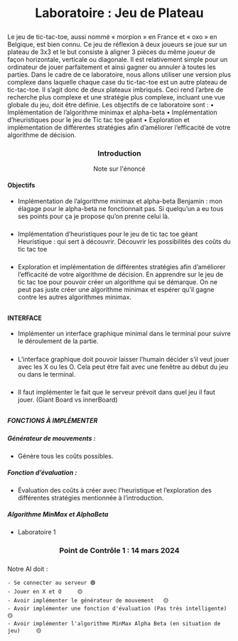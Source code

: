 # <p align="center">Laboratoire : Jeu de Plateau </p>

Le jeu de tic-tac-toe, aussi nommé « morpion » en France et « oxo » en Belgique, est bien connu. Ce jeu de réflexion 
à deux joueurs se joue sur un plateau de 3x3 et le but consiste à aligner 3 pièces du même joueur de façon 
horizontale, verticale ou diagonale. Il est relativement simple pour un ordinateur de jouer parfaitement et ainsi 
gagner ou annuler à toutes les parties. Dans le cadre de ce laboratoire, nous allons utiliser une version plus complexe 
dans laquelle chaque case du tic-tac-toe est un autre plateau de tic-tac-toe. Il s’agit donc de deux plateaux imbriqués. 
Ceci rend l’arbre de recherche plus complexe et une stratégie plus complexe, incluant une vue globale du jeu, doit 
être définie.
Les objectifs de ce laboratoire sont :
• Implémentation de l’algorithme minimax et alpha-beta
• Implémentation d’heuristiques pour le jeu de Tic tac toe géant
• Exploration et implémentation de différentes stratégies afin d’améliorer l’efficacité de votre algorithme de 
décision.

### <p align="center">Introduction </p>
<p align="center">Note sur l'énoncé </p>


#### Objectifs
- Implémentation de l’algorithme minimax et alpha-beta
Benjamin : mon élagage pour le alpha-beta ne fonctionnait pas. Si quelqu’un a eu tous ses points pour ça je propose qu’on prenne celui là.
#####
- Implémentation d’heuristiques pour le jeu de tic tac toe géant
Heuristique : qui sert à découvrir. Découvrir les possibilités des coûts du tic tac toe
#####
- Exploration et implémentation de différentes stratégies afin d’améliorer l’efficacité de votre algorithme de décision.
En apprendre sur le jeu de tic tac toe pour pouvoir créer un algorithme qui se démarque. On ne peut pas juste créer une algorithme minimax et espérer qu’il gagne contre les autres algorithmes minimax.
##
#### INTERFACE
 
-	Implémenter un interface graphique minimal dans le terminal pour suivre le déroulement de la partie.
#####
-	L’interface graphique doit pouvoir laisser l’humain décider s’il veut jouer avec les X ou les O. Cela peut être fait avec une fenêtre au début du jeu ou dans le terminal.
#####
-	Il faut implémenter le fait que le serveur prévoit dans quel jeu il faut jouer. (Giant Board vs innerBoard)
##
##### FONCTIONS À IMPLÉMENTER
 
##### Générateur de mouvements : 
- Génère tous les coûts possibles. 
####
##### Fonction d’évaluation : 
- Évaluation des coûts à créer avec l’heuristique et l’exploration des différentes stratégies mentionnée à l’introduction.
#### 
##### Algorithme MinMax et AlphaBeta
- Laboratoire 1
  
###
### 
###
### <p align="center">Point de Contrôle 1 : 14 mars 2024 </p>
###  
Notre AI doit :

    - Se connecter au serveur 🟢
    - Jouer en X et O     🟡
    - Avoir implémenter le générateur de mouvement   🟡 
    - Avoir implémenter une fonction d'évaluation (Pas très intelligente)     🟡 
    - Avoir implémenter l'algorithme MinMax Alpha Beta (en situation de jeu)     🟡